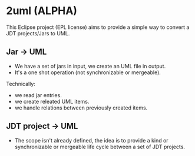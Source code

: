 2uml (ALPHA)
=======
This Eclipse project (EPL license) aims to provide a simple way to convert a JDT projects/Jars to UML.

Jar -> UML
-------

* We have a set of jars in input, we create an UML file in output.
* It's a one shot operation (not synchronizable or mergeable).

Technically:
* we read jar entries.
* we create releated UML items.
* we handle relations between previously created items.


JDT project -> UML
-------

* The scope isn't already defined, the idea is to provide a kind or synchronizable or mergeable life cycle between a set of JDT projects.


